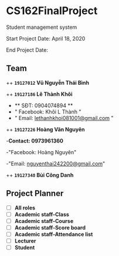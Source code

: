 # CS162FinalProject
Student management system

Start Project Date: April 18, 2020

End Project Date:
## Team
++ **`19127012` Vũ Nguyễn Thái Bình**

++ **`19127186` Lê Thành Khôi**
- ** SĐT: 0904074894 **
- " Facebook: Khôi L Thành "
- " Email: lethanhkhoi081001@gmail.com " 

++ **`19127226` Hoàng Văn Nguyên**

-**Contact: 0973961360**

-"Facebook: Hoàng Nguyên"

-"Email: nguyenthai242200@gmail.com"

++ **`19127348` Bùi Công Danh**
## Project Planner
- [ ] **All roles**
- [ ] **Academic staff-Class**
- [ ] **Academic staff-Course**
- [ ] **Academic staff-Score board**
- [ ] **Academic staff-Attendance list**
- [ ] **Lecturer**
- [ ] **Student**
